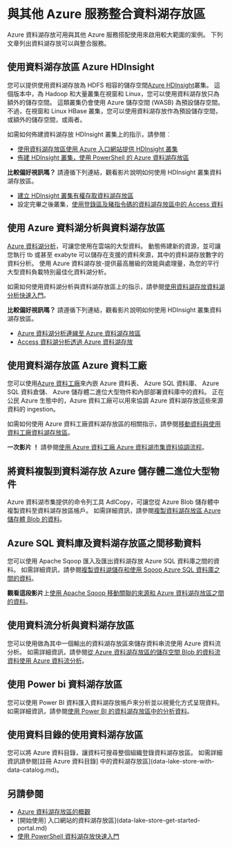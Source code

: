 <properties
   pageTitle="與其他 Azure 服務整合資料湖存放 |Microsoft Azure"
   description="了解資料湖存放如何與其他 Azure 服務整合"
   documentationCenter=""
   services="data-lake-store"
   authors="nitinme"
   manager="jhubbard"
   editor="cgronlun"/>

<tags
   ms.service="data-lake-store"
   ms.devlang="na"
   ms.topic="article"
   ms.tgt_pltfrm="na"
   ms.workload="big-data"
   ms.date="10/28/2016"
   ms.author="nitinme"/>

# <a name="integrating-data-lake-store-with-other-azure-services"></a>與其他 Azure 服務整合資料湖存放區

Azure 資料湖存放可用與其他 Azure 服務搭配使用來啟用較大範圍的案例。 下列文章列出資料湖存放可以與整合服務。

## <a name="use-data-lake-store-with-azure-hdinsight"></a>使用資料湖存放區 Azure HDInsight

您可以提供使用資料湖存放為 HDFS 相容的儲存空間[Azure HDInsight](https://azure.microsoft.com/documentation/learning-paths/hdinsight-self-guided-hadoop-training/)叢集。 這個版本中，為 Hadoop 和大量叢集在視窗和 Linux，您可以使用資料湖存放只為額外的儲存空間。 這類叢集仍會使用 Azure 儲存空間 (WASB) 為預設儲存空間。 不過，在視窗和 Linux HBase 叢集，您可以使用資料湖存放作為預設儲存空間，或額外的儲存空間，或兩者。

如需如何佈建資料湖存放 HDInsight 叢集上的指示，請參閱︰

* [使用資料湖存放區使用 Azure 入口網站提供 HDInsight 叢集](data-lake-store-hdinsight-hadoop-use-portal.md)
* [佈建 HDInsight 叢集，使用 PowerShell 的 Azure 資料湖存放區](data-lake-store-hdinsight-hadoop-use-powershell.md)

**比較偏好視訊嗎？** 請遵循下列連結，觀看影片說明如何使用 HDInsight 叢集資料湖存放區。

* [建立 HDInsight 叢集有權存取資料湖存放區](https://mix.office.com/watch/l93xri2yhtp2)
* 設定完畢之後叢集，[使用登錄區及豬指令碼的資料湖存放區中的 Access 資料](https://mix.office.com/watch/1n9g5w0fiqv1q)


## <a name="use-data-lake-store-with-azure-data-lake-analytics"></a>使用 Azure 資料湖分析與資料湖存放區

[Azure 資料湖分析](../data-lake-analytics/data-lake-analytics-overview.md)，可讓您使用在雲端的大型資料。 動態佈建新的資源，並可讓您執行 tb 或甚至 exabyte 可以儲存在支援的資料來源，其中的資料湖存放數字的資料分析。 使用 Azure 資料湖存放-提供最高層級的效能與處理量，為您的平行大型資料負載特別最佳化資料湖分析。

如需如何使用資料湖分析與資料湖存放區上的指示，請參閱[使用資料湖存放資料湖分析快速入門](../data-lake-analytics/data-lake-analytics-get-started-portal.md)。

**比較偏好視訊嗎？** 請遵循下列連結，觀看影片說明如何使用 HDInsight 叢集資料湖存放區。

* [Azure 資料湖分析連線至 Azure 資料湖存放區](https://mix.office.com/watch/qwji0dc9rx9k)
* [Access 資料湖分析透過 Azure 資料湖存放](https://mix.office.com/watch/1n0s45up381a8)


## <a name="use-data-lake-store-with-azure-data-factory"></a>使用資料湖存放區 Azure 資料工廠

您可以使用[Azure 資料工廠](https://azure.microsoft.com/services/data-factory/)來內嵌 Azure 資料表、 Azure SQL 資料庫、 Azure SQL 資料倉儲、 Azure 儲存體二進位大型物件和內部部署資料庫中的資料。 正在公民 Azure 生態中的，Azure 資料工廠可以用來協調 Azure 資料湖存放這些來源資料的 ingestion。

如需如何使用 Azure 資料工廠資料湖存放區的相關指示，請參閱[移動資料與使用資料工廠資料湖存放區](../data-factory/data-factory-azure-datalake-connector.md)。

**一次影片 ！** 請參閱[使用 Azure 資料工廠 Azure 資料湖市集資料協調流程](https://mix.office.com/watch/1oa7le7t2u4ka)。 

## <a name="copy-data-from-azure-storage-blobs-into-data-lake-store"></a>將資料複製到資料湖存放 Azure 儲存體二進位大型物件

Azure 資料湖市集提供的命令列工具 AdlCopy，可讓您從 Azure Blob 儲存體中複製資料至資料湖存放區帳戶。 如需詳細資訊，請參閱[複製資料湖存放區 Azure 儲存體 Blob 的資料](data-lake-store-copy-data-azure-storage-blob.md)。

## <a name="copy-data-between-azure-sql-database-and-data-lake-store"></a>Azure SQL 資料庫及資料湖存放區之間移動資料

您可以使用 Apache Sqoop 匯入及匯出資料湖存放 Azure SQL 資料庫之間的資料。 如需詳細資訊，請參閱[複製資料湖儲存和使用 Sqoop Azure SQL 資料庫之間的資料](data-lake-store-data-transfer-sql-sqoop.md)。

**觀看這段影片**上[使用 Apache Sqoop 移動關聯的來源和 Azure 資料湖存放區之間的資料](https://mix.office.com/watch/1butcdjxmu114)。

## <a name="use-data-lake-store-with-stream-analytics"></a>使用資料流分析與資料湖存放區

您可以使用做為其中一個輸出的資料湖存放區來儲存資料串流使用 Azure 資料流分析。 如需詳細資訊，請參閱[從 Azure 資料湖存放區的儲存空間 Blob 的資料流資料使用 Azure 資料流分析](data-lake-store-stream-analytics.md)。

## <a name="use-data-lake-store-with-power-bi"></a>使用 Power bi 資料湖存放區

您可以使用 Power BI 資料匯入資料湖存放帳戶來分析並以視覺化方式呈現資料。 如需詳細資訊，請參閱[使用 Power BI 的資料湖存放區中的分析資料](data-lake-store-power-bi.md)。

## <a name="use-data-lake-store-with-data-catalog"></a>使用資料目錄的使用資料湖存放區

您可以將 Azure 資料目錄，讓資料可搜尋整個組織登錄資料湖存放區。 如需詳細資訊請參閱[註冊 Azure 資料目錄] 中的資料湖存放區](data-lake-store-with-data-catalog.md)。


## <a name="see-also"></a>另請參閱

- [Azure 資料湖存放區的概觀](data-lake-store-overview.md)
- [開始使用] 入口網站的資料湖存放區](data-lake-store-get-started-portal.md)
- [使用 PowerShell 資料湖存放快速入門](data-lake-store-get-started-powershell.md)  
